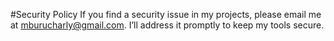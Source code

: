#Security Policy
If you find a security issue in my projects, please email me at mburucharly@gmail.com. I’ll address it promptly to keep my tools secure.
